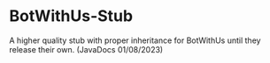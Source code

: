 # BotWithUs-Stub
A higher quality stub with proper inheritance for BotWithUs until they release their own. (JavaDocs 01/08/2023)
